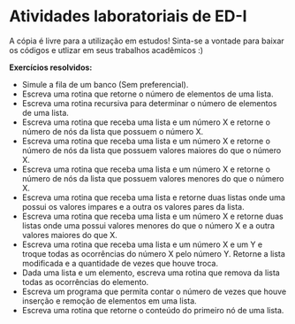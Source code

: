 # Atividades laboratoriais de ED-I
A cópia é livre para a utilização em estudos! Sinta-se a vontade para baixar os códigos e utlizar em seus trabalhos acadêmicos :)

<strong>Exercícios resolvidos:</strong>
- Simule a fila de um banco (Sem preferencial).
- Escreva uma rotina que retorne o número de elementos de uma lista.
- Escreva uma rotina recursiva para determinar o número de elementos de uma lista.
- Escreva uma rotina que receba uma lista e um número X e retorne o número de nós da lista que
possuem o número X.
- Escreva uma rotina que receba uma lista e um número X e retorne o número de nós da lista que
possuem valores maiores do que o número X.
- Escreva uma rotina que receba uma lista e um número X e retorne o número de nós da lista que
possuem valores menores do que o número X.
- Escreva uma rotina que receba uma lista e retorne duas listas onde uma possui os valores impares e
a outra os valores pares da lista.
- Escreva uma rotina que receba uma lista e um número X e retorne duas listas onde uma possui
valores menores do que o número X e a outra valores maiores do que X.
- Escreva uma rotina que receba uma lista e um número X e um Y e troque todas as ocorrências do
número X pelo número Y. Retorne a lista modificada e a quantidade de vezes que houve troca.
- Dada uma lista e um elemento, escreva uma rotina que remova da lista todas as ocorrências do
elemento.
- Escreva um programa que permita contar o número de vezes que houve inserção e remoção de
elementos em uma lista.
- Escreva uma rotina que retorne o conteúdo do primeiro nó de uma lista.
